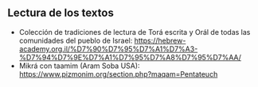 ## Lectura de los textos 
- Colección de tradiciones de lectura de Torá escrita y Orál de todas las comunidades del pueblo de Israel: https://hebrew-academy.org.il/%D7%90%D7%95%D7%A1%D7%A3-%D7%94%D7%9E%D7%A1%D7%95%D7%A8%D7%95%D7%AA/
- Mikrá con taamim (Aram Soba USA): https://www.pizmonim.org/section.php?maqam=Pentateuch